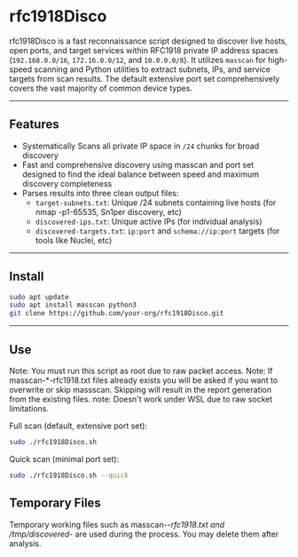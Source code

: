# rfc1918Disco

rfc1918Disco is a fast reconnaissance script designed to discover live hosts, open ports, and target services within RFC1918 private IP address spaces (`192.168.0.0/16`, `172.16.0.0/12`, and `10.0.0.0/8`). It utilizes `masscan` for high-speed scanning and Python utilities to extract subnets, IPs, and service targets from scan results. The default extensive port set comprehensively covers the vast majority of common device types.

---

## Features

- Systematically Scans all private IP space in `/24` chunks for broad discovery
- Fast and comprehensive discovery using masscan and port set designed to find the ideal balance between speed and maximum discovery completeness
- Parses results into three clean output files:
  - `target-subnets.txt`: Unique /24 subnets containing live hosts (for nmap -p1-65535, Sn1per discovery, etc)
  - `discovered-ips.txt`: Unique active IPs (for individual analysis)
  - `discovered-targets.txt`: `ip:port` and `schema://ip:port` targets (for tools like Nuclei, etc)

---

## Install

   ```bash
   sudo apt update
   sudo apt install masscan python3
   git clone https://github.com/your-org/rfc1918Disco.git
   ```
---

## Use

   Note: You must run this script as root due to raw packet access.
   Note: If masscan-*-rfc1918.txt files already exists you will be asked if you want to overwrite or skip massscan. Skipping will result in the report generation from the existing files.
   note: Doesn't work under WSL due to raw socket limitations.

   Full scan (default, extensive port set):
   ```bash
   sudo ./rfc1918Disco.sh
   ```

   Quick scan (minimal port set):
   ```bash
   sudo ./rfc1918Disco.sh --quick
   ```

## Temporary Files
Temporary working files such as masscan-*-rfc1918.txt and /tmp/discovered-* are used during the process. You may delete them after analysis.
